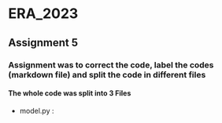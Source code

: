 # ERA_2023
## Assignment 5
### Assignment was to correct the code, label the codes (markdown file) and split the code in different files 
#### The whole code was split into 3 Files 
- model.py : 
